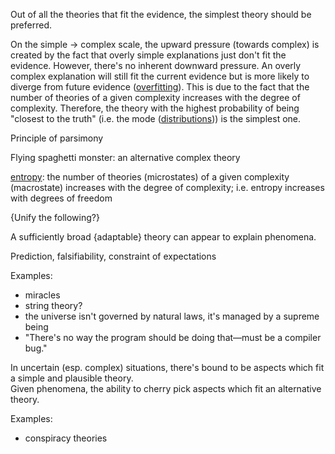 Out of all the theories that fit the evidence, the simplest theory should be preferred.

On the simple -> complex scale, the upward pressure (towards complex) is created by the fact that overly simple explanations just don't fit the evidence.  However, there's no inherent downward pressure.  An overly complex explanation will still fit the current evidence but is more likely to diverge from future evidence ([overfitting](Overfitting.md)).  This is due to the fact that the number of theories of a given complexity increases with the degree of complexity.  Therefore, the theory with the highest probability of being "closest to the truth" (i.e. the mode ([distributions](Distributions.md))) is the simplest one.

Principle of parsimony

Flying spaghetti monster: an alternative complex theory

[entropy](Entropy.md): the number of theories (microstates) of a given complexity (macrostate) increases with the degree of complexity; i.e. entropy increases with degrees of freedom


{Unify the following?}

A sufficiently broad {adaptable} theory can appear to explain phenomena.

Prediction, falsifiability, constraint of expectations

Examples:
- miracles
- string theory?
- the universe isn't governed by natural laws, it's managed by a supreme being
- "There's no way the program should be doing that—must be a compiler bug."


In uncertain (esp. complex) situations, there's bound to be aspects which fit a simple and plausible theory.  
Given phenomena, the ability to cherry pick aspects which fit an alternative theory.

Examples:
- conspiracy theories
